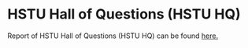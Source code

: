 # HSTU Hall of Questions (HSTU HQ)
Report of HSTU Hall of Questions (HSTU HQ) can be found [here.](https://github.com/RahmanMoshiur00/HSTU-HQ/blob/main/Report/HSTU%20Hall%20of%20Questions%20Report.pdf)
